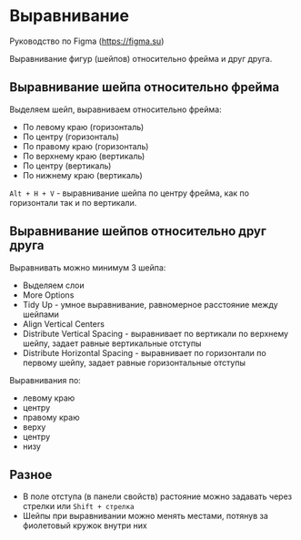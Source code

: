 # Выравнивание
Руководство по Figma (https://figma.su)

Выравнивание фигур (шейпов) относительно фрейма и друг друга.

## Выравнивание шейпа относительно фрейма
Выделяем шейп, выравниваем относительно фрейма:
* По левому краю (горизонталь)
* По центру (горизонталь)
* По правому краю (горизонталь)
* По верхнему краю (вертикаль)
* По центру (вертикаль)
* По нижнему краю (вертикаль)

`Alt + H + V` - выравнивание шейпа по центру фрейма, как по горизонтали так и по вертикали.

## Выравнивание шейпов относительно друг друга
Выравнивать можно минимум 3 шейпа:
* Выделяем слои
* More Options
* Tidy Up - умное выравнивание, равномерное расстояние между шейпами
* Align Vertical Centers
* Distribute Vertical Spacing - выравнивает по вертикали по верхнему шейпу, задает равные вертикальные отступы
* Distribute Horizontal Spacing - выравнивает по горизонтали по первому шейпу, задает равные горизонтальные отступы

Выравнивания по:
* левому краю
* центру
* правому краю
* верху
* центру
* низу

## Разное
* В поле отступа (в панели свойств) растояние можно задавать через стрелки или `Shift + стрелка`
* Шейпы при выравнивании можно менять местами, потянув за фиолетовый кружок внутри них